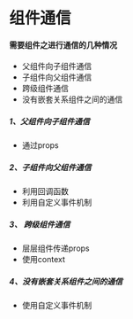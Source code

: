 # 组件通信
#### 需要组件之进行通信的几种情况
- 父组件向子组件通信
- 子组件向父组件通信
- 跨级组件通信
- 没有嵌套关系组件之间的通信
##### 1、父组件向子组件通信
- 通过props
##### 2、子组件向父组件通信
- 利用回调函数
- 利用自定义事件机制
##### 3、 跨级组件通信
- 层层组件传递props
- 使用context
##### 4、没有嵌套关系组件之间的通信
- 使用自定义事件机制